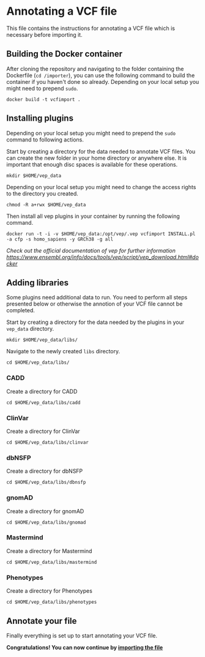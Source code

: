 # Annotating a VCF file
This file contains the instructions for annotating a VCF file which is necessary before importing it.

## Building the Docker container
After cloning the repository and navigating to the folder containing the Dockerfile (``cd /importer``), you can use the following command to build the container if you haven't done so already. Depending on your local setup you might need to prepend `sudo`.

<pre><code>docker build -t vcfimport .</code></pre>

## Installing plugins

Depending on your local setup you might need to prepend the ``sudo`` command to following actions.

Start by creating a directory for the data needed to annotate VCF files. You can create the new folder in your home directory or anywhere else.
It is important that enough disc spaces is available for these operations.
<pre><code>mkdir $HOME/vep_data</code></pre>

Depending on your local setup you might need to change the access rights to the directory you created.
<pre><code>chmod -R a+rwx $HOME/vep_data</code></pre>

Then install all vep plugins in your container by running the following command.
<pre><code>docker run -t -i -v $HOME/vep_data:/opt/vep/.vep vcfimport INSTALL.pl -a cfp -s homo_sapiens -y GRCh38 -g all</code></pre>

*Check out the official documentation of vep for further information https://www.ensembl.org/info/docs/tools/vep/script/vep_download.html#docker*

## Adding libraries

Some plugins need additional data to run. You need to perform all steps presented below or otherwise the annotion of your VCF file cannot be completed.

Start by creating a directory for the data needed by the plugins in your ``vep_data`` directory.
<pre><code>mkdir $HOME/vep_data/libs/</code></pre>

Navigate to the newly created ``libs`` directory.
<pre><code>cd $HOME/vep_data/libs/</code></pre>

### CADD

Create a directory for CADD
<pre><code>cd $HOME/vep_data/libs/cadd</code></pre>

### ClinVar

Create a directory for ClinVar
<pre><code>cd $HOME/vep_data/libs/clinvar</code></pre>

### dbNSFP

Create a directory for dbNSFP
<pre><code>cd $HOME/vep_data/libs/dbnsfp</code></pre>

### gnomAD

Create a directory for gnomAD
<pre><code>cd $HOME/vep_data/libs/gnomad</code></pre>

### Mastermind

Create a directory for Mastermind
<pre><code>cd $HOME/vep_data/libs/mastermind</code></pre>

### Phenotypes

Create a directory for Phenotypes
<pre><code>cd $HOME/vep_data/libs/phenotypes</code></pre>

## Annotate your file

Finally everything is set up to start annotating your VCF file.

**Congratulations! You can now continue by [importing the file](README.md#import-the-file)**
